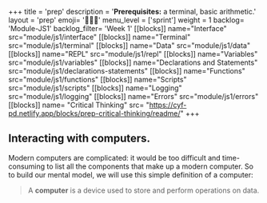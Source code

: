 +++
title = 'prep'
description = '**Prerequisites:** a terminal, basic arithmetic.'
layout = 'prep'
emoji= '🧑🏾‍💻'
menu_level = ['sprint']
weight = 1
backlog= 'Module-JS1'
backlog_filter= 'Week 1'
[[blocks]]
name="Interface"
src="module/js1/interface"
[[blocks]]
name="Terminal"
src="module/js1/terminal"
[[blocks]]
name="Data"
src="module/js1/data"
[[blocks]]
name="REPL"
src="module/js1/repl"
[[blocks]]
name="Variables"
src="module/js1/variables"
[[blocks]]
name="Declarations and Statements"
src="module/js1/declarations-statements"
[[blocks]]
name="Functions"
src="module/js1/functions"
[[blocks]]
name="Scripts"
src="module/js1/scripts"
[[blocks]]
name="Logging"
src="module/js1/logging"
[[blocks]]
name="Errors"
src="module/js1/errors"
[[blocks]]
name= "Critical Thinking"
src= "https://cyf-pd.netlify.app/blocks/prep-critical-thinking/readme/"
+++

## Interacting with computers.

Modern computers are complicated: it would be too difficult and time-consuming to list all the components that make up a modern computer. So to build our mental model, we will use this simple definition of a computer:

> A **computer** is a device used to store and perform operations on data.
